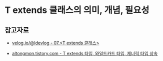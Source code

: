 # T extends 클래스의 의미, 개념, 필요성

## 참고자료

- [velog.io/@ldevlog - 07.<T extends 클래스>](https://velog.io/@ldevlog/07.-T-extends-%ED%81%B4%EB%9E%98%EC%8A%A4)

- [altongmon.tistory.com - T extends 타입, 와일드카드 타입, 제너릭 타입 상속](https://altongmon.tistory.com/241)






